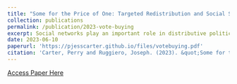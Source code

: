 ```yaml
---
title: "Some for the Price of One: Targeted Redistribution and Social Structure (under review at QJPS)"
collection: publications
permalink: /publication/2023-vote-buying
excerpt: Social networks play an important role in distributive politics, yet social structure is rarely considered explicitly. We provide a formal model of elections in which candidates may offer excludable transfers to policy-motivated voters connected on a social network. By transparently incorporating group shares, homophily, and density of ties in a generative framework, our model facilitates systematic comparison across societies that vary on these underlying dimensions. In equilibrium, transfers are determined primarily by group shares and homophily, with density mattering only indirectly. Inequalities in provision of goods are driven by disproportionate targeting of minorities. Additionally, we consider heterogeneous information between candidates, clarifying the main role of density as a source of more precise information and demonstrating that homophily can endogenously produce in-group favoritism even when candidates are purely office-motivated. These results highlight the importance of aggregate social structure on targeted redistribution and suggest new directions for empirical studies of non-programmatic distribution.
date: 2023-06-10
paperurl: 'https://pjesscarter.github.io/files/votebuying.pdf'
citation: 'Carter, Perry and Ruggiero, Joseph. (2023). &quot;Some for the Price of One: Targeted Redistribution and Social Structure.&quot; <i>Working Paper</i>.'
---
```



[Access Paper Here](https://pjesscarter.github.io/files/votebuying.pdf)
